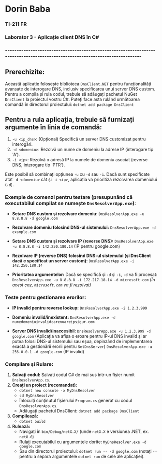 # Dorin Baba
### TI-211 FR
### Laborator 3 - Aplicație client DNS în C#
### ----------------------------------------------------------------------------------------------------------------------------

## Prerechizite:
Această aplicație folosește biblioteca `DnsClient.NET` pentru funcționalități avansate de interogare DNS, inclusiv specificarea unui server DNS custom.
Pentru a compila și rula codul, trebuie să adăugați pachetul NuGet `DnsClient` la proiectul vostru C#.
Puteți face asta rulând următoarea comandă în directorul proiectului:
`dotnet add package DnsClient`

## Pentru a rula aplicația, trebuie să furnizați argumente în linia de comandă:
1.  `-u <ip_dns>`: (Opțional) Specifică un server DNS customizat pentru interogări.
2.  `-d <domeniu>`: Rezolvă un nume de domeniu la adrese IP (interogare tip 'A').
3.  `-i <ip>`: Rezolvă o adresă IP la numele de domeniu asociat (reverse DNS, interogare tip 'PTR').

Este posibil să combinați opțiunea `-u` cu `-d` sau `-i`.
Dacă sunt specificate atât `-d <domeniu>` cât și `-i <ip>`, aplicația va prioritiza rezolvarea domeniului (`-d`).

### Exemple de comenzi pentru testare (presupunând că executabilul compilat se numește `DnsResolverApp.exe`):

* **Setare DNS custom și rezolvare domeniu:**
    `DnsResolverApp.exe -u 8.8.8.8 -d google.com`

* **Rezolvare domeniu folosind DNS-ul sistemului:**
    `DnsResolverApp.exe -d example.com`

* **Setare DNS custom și rezolvare IP (reverse DNS):**
    `DnsResolverApp.exe -u 8.8.8.8 -i 142.250.180.14` (IP pentru google.com)

* **Rezolvare IP (reverse DNS) folosind DNS-ul sistemului (și DnsClient dacă e specificat un server custom):**
    `DnsResolverApp.exe -i 142.250.180.14`

* **Prioritatea argumentelor:** Dacă se specifică și `-d` și `-i`, `-d` va fi procesat:
    `DnsResolverApp.exe -u 8.8.8.8 -i 172.217.18.14 -d microsoft.com`
    *(În acest caz, `microsoft.com` va fi rezolvat)*

### Teste pentru gestionarea erorilor:

* **IP invalid pentru reverse lookup:**
    `DnsResolverApp.exe -i 1.2.3.999`

* **Domeniu invalid/inexistent:**
    `DnsResolverApp.exe -d numedomeniuinvalidcarenuareipsigur.com`

* **Server DNS invalid/inaccesibil:**
    `DnsResolverApp.exe -u 1.2.3.999 -d google.com` (Aplicația va afișa o eroare pentru IP-ul DNS invalid și ar putea folosi DNS-ul sistemului sau eșua, depinzând de implementarea exactă a gestionării erorii pentru `SetDnsServer`)
    `DnsResolverApp.exe -u 256.0.0.1 -d google.com` (IP invalid)

### Compilare și Rulare:
1.  **Salvați codul:** Salvați codul C# de mai sus într-un fișier numit `DnsResolverApp.cs`.
2.  **Creați un proiect (recomandat):**
    * `dotnet new console -o MyDnsResolver`
    * `cd MyDnsResolver`
    * Înlocuiți conținutul fișierului `Program.cs` generat cu codul `DnsResolverApp.cs`.
    * Adăugați pachetul DnsClient: `dotnet add package DnsClient`
3.  **Compilează:**
    * `dotnet build`
4.  **Rulează:**
    * Navigați în `bin/Debug/netX.X/` (unde `netX.X` e versiunea .NET, ex. `net8.0`)
    * Rulați executabilul cu argumentele dorite: `MyDnsResolver.exe -d google.com`
    * Sau din directorul proiectului: `dotnet run -- -d google.com` (notați `--` pentru a separa argumentele `dotnet run` de cele ale aplicației).